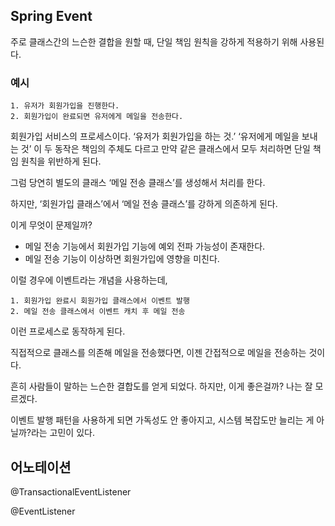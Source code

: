 ## Spring Event

주로 클래스간의 느슨한 결합을 원할 때, 단일 책임 원칙을 강하게 적용하기 위해 사용된다.

### 예시

```
1. 유저가 회원가입을 진행한다.
2. 회원가입이 완료되면 유저에게 메일을 전송한다.
```

회원가입 서비스의 프로세스이다. 
‘유저가 회원가입을 하는 것.’ 
‘유저에게 메일을 보내는 것’ 이 두 동작은 책임의 주체도 다르고 만약 같은 클래스에서 모두 처리하면 단일 책임 원칙을 위반하게 된다.

그럼 당연히 별도의 클래스 ‘메일 전송 클래스’를 생성해서 처리를 한다.

하지만, ‘회원가입 클래스’에서 ‘메일 전송 클래스’를 강하게 의존하게 된다.

이게 무엇이 문제일까?

- 메일 전송 기능에서 회원가입 기능에 예외 전파 가능성이 존재한다.
- 메일 전송 기능이 이상하면 회원가입에 영향을 미친다.

이럴 경우에 이벤트라는 개념을 사용하는데,

```
1. 회원가입 완료시 회원가입 클래스에서 이벤트 발행
2. 메일 전송 클래스에서 이벤트 캐치 후 메일 전송
```

이런 프로세스로 동작하게 된다.

직접적으로 클래스를 의존해 메일을 전송했다면, 이젠 간접적으로 메일을 전송하는 것이다.

흔히 사람들이 말하는 느슨한 결합도를 얻게 되었다. 하지만, 이게 좋은걸까? 나는 잘 모르겠다.

이벤트 발행 패턴을 사용하게 되면 가독성도 안 좋아지고, 시스템 복잡도만 늘리는 게 아닐까?라는 고민이 있다.

## 어노테이션

@TransactionalEventListener

@EventListener